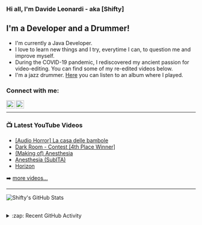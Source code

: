 ### Hi all, I'm Davide Leonardi - aka [Shifty]

## I'm a Developer and a Drummer!

- I'm currently a Java Developer. 
- I love to learn new things and I try, everytime I can, to question me and improve myself.
- During the COVID-19 pandemic, I rediscovered my ancient passion for video-editing. You can find some of my re-edited videos below.
- I'm a jazz drummer. [Here][spotify] you can listen to an album where I played.

### Connect with me:

[<img align="left" alt="shiftyita | YouTube" width="22px" src="https://cdn.jsdelivr.net/npm/simple-icons@v3/icons/youtube.svg" />][youtube]
[<img align="left" alt="shiftyita | LinkedIn" width="22px" src="https://cdn.jsdelivr.net/npm/simple-icons@v3/icons/linkedin.svg" />][linkedin]

<br />

---

### 📺 Latest YouTube Videos

<!-- YOUTUBE:START -->
- [[Audio Horror] La casa delle bambole](https://www.youtube.com/watch?v=n8Q-VWz1FVc)
- [Dark Room - Contest [4th Place Winner]](https://www.youtube.com/watch?v=Eeo1wyguKGc)
- [&lpar;Making of&rpar; Anesthesia](https://www.youtube.com/watch?v=89KxnrL882A)
- [Anesthesia &lpar;SubITA&rpar;](https://www.youtube.com/watch?v=v0p61v3pkfY)
- [Horizon](https://www.youtube.com/watch?v=rjCWsGPIU8I)
<!-- YOUTUBE:END -->

➡️ [more videos...](https://www.youtube.com/channel/UC01kbvoszt6YpE-Q0RJX2hw)

---

<img align="left" alt="Shifty's GitHub Stats" src="https://github-readme-stats.vercel.app/api?username=shiftyita&show_icons=true&hide_border=true" /><br /><br />


<details>
  <summary>:zap: Recent GitHub Activity</summary>
  <!--START_SECTION:activity-->
  <!--END_SECTION:activity-->
</details>


[youtube]: https://www.youtube.com/channel/UC01kbvoszt6YpE-Q0RJX2hw
[linkedin]: https://www.linkedin.com/in/davide-leonardi-aa7a9248/
[spotify]: https://open.spotify.com/album/0btflDLrF6hQvcPPNFJ3XJ

